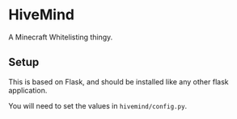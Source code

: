 # HiveMind

A Minecraft Whitelisting thingy.

## Setup

This is based on Flask, and should be installed like any other flask application.

You will need to set the values in `hivemind/config.py`.
